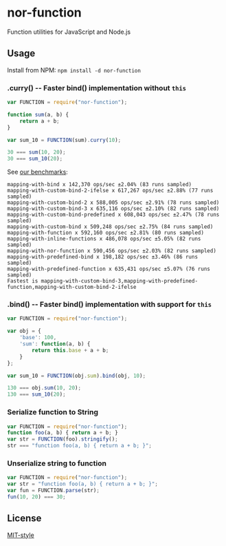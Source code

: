 nor-function
============

Function utilities for JavaScript and Node.js

Usage
-----

Install from NPM: `npm install -d nor-function`

### .curry() -- Faster bind() implementation without `this`

```javascript
var FUNCTION = require("nor-function");

function sum(a, b) {
	return a + b;
}

var sum_10 = FUNCTION(sum).curry(10);

30 === sum(10, 20);
30 === sum_10(20);
```

See [our benchmarks](https://github.com/sendanor/jslabs): 

```
mapping-with-bind x 142,370 ops/sec ±2.04% (83 runs sampled)
mapping-with-custom-bind-2-ifelse x 617,267 ops/sec ±2.88% (77 runs sampled)
mapping-with-custom-bind-2 x 588,005 ops/sec ±2.91% (78 runs sampled)
mapping-with-custom-bind-3 x 635,116 ops/sec ±2.10% (82 runs sampled)
mapping-with-custom-bind-predefined x 608,043 ops/sec ±2.47% (78 runs sampled)
mapping-with-custom-bind x 509,248 ops/sec ±2.75% (84 runs sampled)
mapping-with-function x 592,160 ops/sec ±2.81% (80 runs sampled)
mapping-with-inline-functions x 486,078 ops/sec ±5.05% (82 runs sampled)
mapping-with-nor-function x 590,456 ops/sec ±2.03% (82 runs sampled)
mapping-with-predefined-bind x 198,182 ops/sec ±3.46% (86 runs sampled)
mapping-with-predefined-function x 635,431 ops/sec ±5.07% (76 runs sampled)
Fastest is mapping-with-custom-bind-3,mapping-with-predefined-function,mapping-with-custom-bind-2-ifelse
```

### .bind() -- Faster bind() implementation with support for `this`

```javascript
var FUNCTION = require("nor-function");

var obj = {
	'base': 100,
	'sum': function(a, b) {
		return this.base + a + b;
	}
};

var sum_10 = FUNCTION(obj.sum).bind(obj, 10);

130 === obj.sum(10, 20);
130 === sum_10(20);
```

### Serialize function to String

```javascript
var FUNCTION = require("nor-function");
function foo(a, b) { return a + b; }
var str = FUNCTION(foo).stringify();
str === "function foo(a, b) { return a + b; }";
```

### Unserialize string to function

```javascript
var FUNCTION = require("nor-function");
var str = "function foo(a, b) { return a + b; }";
var fun = FUNCTION.parse(str);
fun(10, 20) === 30;
```

License
-------

[MIT-style](LICENSE)
